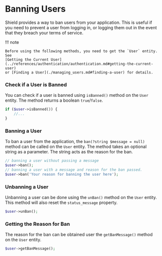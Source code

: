 # Banning Users

Shield provides a way to ban users from your application. This is useful if you need to prevent a user from logging in, or logging them out in the event that they breach your terms of service.

!!! note

    Before using the following methods, you need to get the `User` entity. See
    [Getting the Current User](../references/authentication/authentication.md#getting-the-current-user)
    or [Finding a User](./managing_users.md#finding-a-user) for details.

### Check if a User is Banned

You can check if a user is banned using `isBanned()` method on the `User` entity. The method returns a boolean `true`/`false`.

```php
if ($user->isBanned()) {
    //...
}
```

### Banning a User

To ban a user from the application, the `ban(?string $message = null)` method can be called on the `User` entity. The method takes an optional string as a parameter. The string acts as the reason for the ban.

```php
// banning a user without passing a message
$user->ban();
// banning a user with a message and reason for the ban passed.
$user->ban('Your reason for banning the user here');
```

### Unbanning a User

Unbanning a user can be done using the `unBan()` method on the `User` entity. This method will also reset the `status_message` property.

```php
$user->unBan();
```

### Getting the Reason for Ban

The reason for the ban can be obtained user the `getBanMessage()` method on the `User` entity.

```php
$user->getBanMessage();
```
